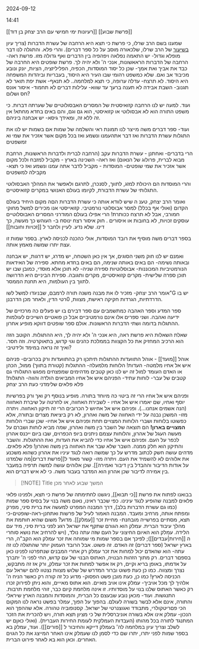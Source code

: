 2024-09-12


14:41

[[רעיונות ימי חמישי עם הרב יצחק בן דוד]]
[[פרשת שבוע]]


שמענו בשם הרב שרלו, כי פרשת כי תצא היא הרחבה של עשרת הדברות (צריך עיון [בשיעור](https://www.ypt.co.il/4900) של הרב שרלו, שלכאורה מוסב על כל ספר דברים).
והרי פלא.
והתגלה לנו דבר מופלא וגדול-
יש התאמה נפלאה ויפהפיה בין הדברים ואף גדולה מזו.
פרשת ראה- הרחבה של הדברות הראאשונות, אנכי ה' ולא יהיה לך.
פרשת שופטים היא החרבה של כבד את אביך ואת אמך- שכן כל יסוד המוסדות, הכפיה, הפליליזציה, הציות, יונק ונובע מכיבוד אב ואם. שלא כמשפט רהומי שבו העיר היא היסוד, בעבריות וביהדות המשפחה היא היסוד.
לא תרצח- עדלה ערופה, כי תצא למלחמה..
לא תנאף- אשת יפת תואר
לא תגנוב- השבת אבידה
לא תענה ברעך עד שווא- עלילות דברים
לא תחמוד- איסור אונס חס ושלום?

ועוד.
למעה יש לנו הרחבה קזואיסטית של המסרים האבסולוטיים של שערתה דברות.
כי משפט התורה הוא לא אבסולוטי או קזואיסטי, הוא גם וגם, והם באים בחדא מחתא!
אין זה ללא זה, ומאידך גיסא- יש אבחנה ביניהם.

ועוד- ספר דברים משה מייצר לנו תמונת ראי והשלמה של שמות
אם בשמות יש לנו את התגלות עשרת הדברות
ואז דבר אתהעמנו ונשמע
ואז בכל מקום אשר אזכיר את שמי
וא זמשפטים

הרי בדברים- ואחתנן - עשרת הדברות
עקב (הרחבה לברית ולדברות הראשונות, הרחבת מבוא לברית, פרולוג של הנאום)
ואז ראה- השכינה בארץ - מקביל למזבח ולכל מקום אשר אזכיר את שמי
שופטים- המוסדות  - מקביל לדבר אתה עמנו ונשמע
ואז כי תצא- מקבילה למשפטים

והרי המוסדות הם היכולת למזג, לתווך, לסנכרן, לתרגם ולאפשר את המהלך האבסולוטי התגלותי של עשרת הדבורת, לקיומו בעולם האנושי במקרים קזואיסטיים.

ואומר הרב יצחק, טענ ה שיש לוודא אותה כי עשרת הדברות הםה מקום היחיד בעולם הקדום (ואולי אף בכלל) למסר אבוסלוטי נורמטיבי. קזואייסטי אנו מכירים למשל מחוקי חמורבי,
אבל לא תרצח ככותרת!
הרי אפילו בעולם המודרני המסרים האבוסלוטיים עוסקים זכויות, לא בחובות או איסורים .
חוק איסור רצח ינוסח ב- העוהש כך מעשה, כך דינו. שלא נדע.
לעיין ולחבר ל [[זכויות וחובות]]

בספר דברים משה מוסיף את רובד המוסדות, אולי כהכנה לכניסה לארץ.
בספר שמות זו עצת יתרו שמשה מאמץ אותה.

ואמנם יש לנו חוק משני הסוגים, אך
אין כאן השטחה, יש מדרג, יש דרגות, יש אבחנה ובאותה נשימה- הם באים באותה שנימה, הם באים בחדא מחתא.
ספירה של האידאות הנורמטיביות המכוננות- אבוסלוטיות
ספירה שניה- לא תוכן אלא מוסדי, כמובן שבו יש תוכן
ספרה שלישית- מקרים קזואיסטיים, מקרים ותגובה.
ספירת הביניים היא הדרושה לתווך בין העולמות, היא תחנת הממסר.


אומר הרב יצחק- מזכיר לו את מבנה משנה תורה לרמבם, שבניגדו למשל לשו"G יש בו הדרדתיות, הגרדות חקיקה ראישת, מצוות, 0רטי הדין, ולאחר מכן הדרבנן.

ספר המדע וספר האהבה כמתשמבים עם ספר דבירם בו יש פעלים כה מרכזיים של ידיעה ואהבה.
ושני ספרים אלו אינם נורמטיביים אבל כן פואטיים השייכים לעולמות ההתגלות בדומה ושתי הדברות הראשונות.
אולם ספר שופטים דווקא מופיע אחרון.



שאלת השאלות היא פרשת ראה, היא אנכי ה' ולא יהיה לך, היא ההתגלות. הקוטב הזה הוא הרכיב המחזיק את כל הקצוות בממלכת כהנים וגוי קדוש, בתאוקרטיה. וזה חסר.
ואיך זה נראה במימד ולידטיבי?


אוהל  [[מועד]] - אוהל התוועדות
ההתגלות תיתכןו רק בהתוועדות
ורק בכרובים- פניהם איש אל אחיו
מלמטה- העדות! הלוחות
מלמעלה- ההתגלות (קטורת בתווך)
ממול, הכהן או האדם העומד למול זה
יש לנו כאן קטבים מדהימים שמפצחים מפגש התגלותי
גם קטבים של עבר- לוחות
עתיד- הפניהם איש אל אחיו המביאים הולדה
והווה- התגלות!
פלא פלאים שלימדני כעת הרב יצחק

ופניהם איש אל אחיו הרי זה ביטוי כה מיוחד בתורה. מופיע בנוסף רק ואך ורק בפרשיות יוסף ואחיו, שם יאמרו איש אל אחיו - לשבירת האחווה, או לחרטה על שיברת האחווה (הנה אשמים אנחנו...).
ופניהם איש אל אחיוש ל הכרובים הרי זה תיקון האחווה.
ויתרה מזו- המשכן נבנה על ידי האחווה של משה ואהרון, לא רק ביציאת מצרים ובתורה, אלא כפשוטו בלוחות ושברי הלוחות המצויים תחת ופניהם איש אל אחיו-
שכן שברי הלוחות **המצויים בארון!** הם תוצאה של השבר בין משה ואהרון, שמה מביא לוחות ושברם על מעשה העגל של אהרון, והלוחות עצמם ניתנים ביופ הכפרוים, שבו ביום ייכנס אהרון לכפר על העם.
ופניהם איש אל אחיו כדי להביא את העדות, ואת ההתגלות. והשבר והתיקון הוא חלק ממנה. השבר שלא שבר את האחווה בין משה ואהרון!
פלא פלאים. מדהים
עושה חשק לכתוב מדרש על כך שמשה רואה לנגד עיניו את אהרון כשהוא משכנע את אלוהים לא להשמיד את העם.
ויתרה מזו- קשור מאוד ל[[פרשת דברים|מה שלמדנו על אודות הדיבור וההבדל בין דיבור ואמירה]]. שכן אלוהים עושה למשה תרפיה במעבר בין אמירה לדיבור שכן אהרון הוא המדבר בעבור משה. כי לא איש דברים הוא.





> [!NOTE] Title
המשך שבוע לאחר מכן

בבואנו לפתוח את פרשת [[כי תבוא]], ניגשנו לחתימתה של פרשת כי תצא, ולפנינו פלאי פלאים למבנה שהופיע לנגד עינינו.
כפי שכבר ראינו, נאום משה בנוי על בסיס ספר שמות (כמו גם עשרת הדברות בלב), דרך המבנה המפרט למעשה את ברית סיני, מפרק ומפתח אותה, מרחיב ומעבד.
המבנה האמור לעיל של פרשות ואתחנן-ראה-שופטים-כי תצא, מסתיים בפרשייה מובחנת- מחיית זכר [[עמלק]].
מדוע? משום שהיא חותמת את מהלך עיבוד הברית. עמלק הוא הגורם שתקף את ישראל רגע לפני ברית סיני, מיד עם הלידה. עמלק הוא האיום החיצוני על העם שזה עתה נולד, (ויש להרחיב את נושא סוחרי ה [[חירות|עבדים]]);
לפיכך אם בספר שמות מי שמוחה את זכר עמלק הוא הקב"ה, הרי בארץ ישראל (ספר דברים) זה האדם. זה פשוט. 
אבל הרובד העמוק יותר שהתגלה לנו זה עתה- הוא שהאדם יכול למחות את זכר עמלק רק אחרי המבנים שנתפרטו לפנינו כאן בספםר דברים. רק מתוך הזהות הבנויה, האתוס הבנוי של עם קדוש, החי לפני ה' יתברך על אדמתו, באופן בריא וקיים, רק אז אפשר למחות את זכר עמלק, ורק אז זה מתבקש, נצרך ומצווה.
כמו כן כעת פשוט וברור המדרש של שלוש מצוות נצטוו להם ישראל עם הכניסה לארץ! 
כמו כן, כעת מובן פשט הפסוק- מדוע כל זה קורה רק כאשר הניח ה' אלהיך לך מכל אויביך- עמלק אינו אויב מאיים. הוא אתוס מאייים, והוא ניתן לפירוק זכרו רק כאשר האתוס שלנו בנוי על מוסדותיו. זו אינה מלחמת קיום כבר, זוהי מלחמת תרבות. התנגשות.
ועוד- מכאן נובע שבעצם כל הברית, והמוסדות והמבנה הארץ שיראלי והתורה, אינם אלא לבשר בשורה לעולם.
בהפוך על הפוך, עמלר בפשט נראה לנו המקום הכי פםריטקולרי, מתבודד ואגוצנרטי של ישראל. קסנופוביה טהורה.
אלא שההפך הוא הנכון- עמלק אינו אלא בשורה אוניברסלית של כי מציון תצא תורה, ויש להכרית את הזכר המתנגד לתורה בכל מהותו (העבדות העמלקית לעומת החירות העברית). (ואולי כאןם יש לשלב וצריך עיון במלחמה לה' בעמלק דייקא והחיבור ל [[פורים]]).
ועוד, עמלק בא בספר שמות לפני יתרו, יתרו שם כדי לסמן לנו שעמלק אינו האחר המייצג את כל הגוים האחרים.
וכאן הוא בא לאחר פירוט הברית.

